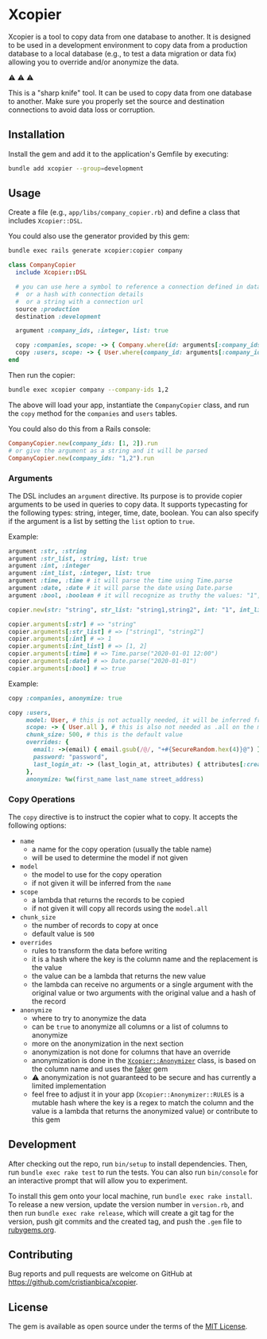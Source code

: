# Xcopier

Xcopier is a tool to copy data from one database to another. It is designed to be used in a development environment to copy data from a production database to a local database (e.g., to test a data migration or data fix) allowing you to override and/or anonymize the data.

:warning: :warning: :warning:

This is a "sharp knife" tool. It can be used to copy data from one database to another. Make sure you properly set the source and destination connections to avoid data loss or corruption.

## Installation

Install the gem and add it to the application's Gemfile by executing:

```bash
bundle add xcopier --group=development
```

## Usage

Create a file (e.g., `app/libs/company_copier.rb`) and define a class that includes `Xcopier::DSL`.

You could also use the generator provided by this gem:

```bash
bundle exec rails generate xcopier:copier company
```

```ruby
class CompanyCopier
  include Xcopier::DSL

  # you can use here a symbol to reference a connection defined in database.yml
  #  or a hash with connection details
  #  or a string with a connection url
  source :production
  destination :development

  argument :company_ids, :integer, list: true

  copy :companies, scope: -> { Company.where(id: arguments[:company_ids]) }
  copy :users, scope: -> { User.where(company_id: arguments[:company_ids]) }, chunk_size: 100
end
```

Then run the copier:

```bash
bundle exec xcopier company --company-ids 1,2
```

The above will load your app, instantiate the `CompanyCopier` class, and run the `copy` method for the `companies` and `users` tables.

You could also do this from a Rails console:

```ruby
CompanyCopier.new(company_ids: [1, 2]).run
# or give the argument as a string and it will be parsed
CompanyCopier.new(company_ids: "1,2").run
```

### Arguments

The DSL includes an `argument` directive. Its purpose is to provide copier arguments to be used in queries to copy data. It supports typecasting for the following types: string, integer, time, date, boolean. You can also specify if the argument is a list by setting the `list` option to `true`.

Example:

```ruby
argument :str, :string
argument :str_list, :string, list: true
argument :int, :integer
argument :int_list, :integer, list: true
argument :time, :time # it will parse the time using Time.parse
argument :date, :date # it will parse the date using Date.parse
argument :bool, :boolean # it will recognize as truthy the values: "1", "yes", "true", true

copier.new(str: "string", str_list: "string1,string2", int: "1", int_list: "1,2", time: "2020-01-01 12:00", date: "2020-01-01", bool: "true")

copier.arguments[:str] # => "string"
copier.arguments[:str_list] # => ["string1", "string2"]
copier.arguments[:int] # => 1
copier.arguments[:int_list] # => [1, 2]
copier.arguments[:time] # => Time.parse("2020-01-01 12:00")
copier.arguments[:date] # => Date.parse("2020-01-01")
copier.arguments[:bool] # => true
```

Example:

```ruby
copy :companies, anonymize: true

copy :users,
     model: User, # this is not actually needed, it will be inferred from the name
     scope: -> { User.all }, # this is also not needed as .all on the model is the default
     chunk_size: 500, # this is the default value
     overrides: {
       email: ->(email) { email.gsub(/@/, "+#{SecureRandom.hex(4)}@") },
       password: "password",
       last_login_at: -> (last_login_at, attributes) { attributes[:created_at] + 1.minute }
     },
     anonymize: %w(first_name last_name street_address)
```

### Copy Operations

The `copy` directive is to instruct the copier what to copy. It accepts the following options:
- `name`
   - a name for the copy operation (usually the table name)
   - will be used to determine the model if not given
- `model`
  - the model to use for the copy operation
  - if not given it will be inferred from the `name`
- `scope`
  - a lambda that returns the records to be copied
  - if not given it will copy all records using the `model.all`
- `chunk_size`
  - the number of records to copy at once
  - default value is `500`
- `overrides`
  - rules to transform the data before writing
  - it is a hash where the key is the column name and the replacement is the value
  - the value can be a lambda that returns the new value
  - the lambda can receive no arguments or a single argument with the original value or two arguments with the original value and a hash of the record
- `anonymize`
  - where to try to anonymize the data
  - can be `true` to anonymize all columns or a list of columns to anonymize
  - more on the anonymization in the next section
  - anonymization is not done for columns that have an override
  - anonymization is done in the [`Xcopier::Anonymizer`](https://github.com/cristianbica/xcopier/blob/master/lib/xcopier/anonymizer.rb) class, is based on the column name and uses the [faker](https://rubygems.org/gems/faker) gem
  - :warning: anonymization is not guaranteed to be secure and has currently a limited implementation
  - feel free to adjust it in your app (`Xcopier::Anonymizer::RULES` is a mutable hash where the key is a regex to match the column and the value is a lambda that returns the anonymized value) or contribute to this gem

## Development

After checking out the repo, run `bin/setup` to install dependencies. Then, run `bundle exec rake test` to run the tests. You can also run `bin/console` for an interactive prompt that will allow you to experiment.

To install this gem onto your local machine, run `bundle exec rake install`. To release a new version, update the version number in `version.rb`, and then run `bundle exec rake release`, which will create a git tag for the version, push git commits and the created tag, and push the `.gem` file to [rubygems.org](https://rubygems.org).

## Contributing

Bug reports and pull requests are welcome on GitHub at https://github.com/cristianbica/xcopier.

## License

The gem is available as open source under the terms of the [MIT License](https://opensource.org/licenses/MIT).
